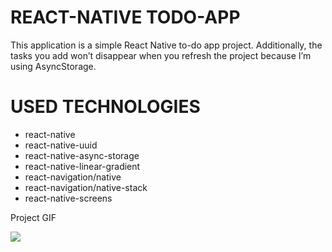 # REACT-NATIVE TODO-APP

This application is a simple React Native to-do app project. Additionally, the tasks you add won’t disappear when you refresh the project because I’m using AsyncStorage.

# USED TECHNOLOGIES

- react-native
- react-native-uuid
- react-native-async-storage
- react-native-linear-gradient
- react-navigation/native
- react-navigation/native-stack
- react-native-screens

Project GIF

![](Images/todo.gif)
